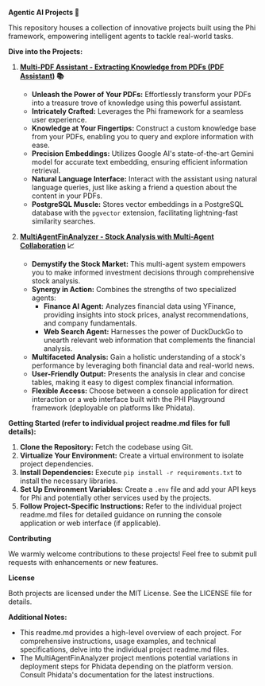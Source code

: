 **Agentic AI Projects 🧠**

This repository houses a collection of innovative projects built using the Phi framework, empowering intelligent agents to tackle real-world tasks.

**Dive into the Projects:**

1. **[Multi-PDF Assistant - Extracting Knowledge from PDFs (PDF Assistant)](https://github.com/chandansingh-tech/agentic-ai-projects/tree/main/Multi-RAG-Agent-VectorDB-Project) 📚**

   - **Unleash the Power of Your PDFs:** Effortlessly transform your PDFs into a treasure trove of knowledge using this powerful assistant.
   - **Intricately Crafted:** Leverages the Phi framework for a seamless user experience.
   - **Knowledge at Your Fingertips:** Construct a custom knowledge base from your PDFs, enabling you to query and explore information with ease.
   - **Precision Embeddings:** Utilizes Google AI's state-of-the-art Gemini model for accurate text embedding, ensuring efficient information retrieval.
   - **Natural Language Interface:** Interact with the assistant using natural language queries, just like asking a friend a question about the content in your PDFs.
   - **PostgreSQL Muscle:** Stores vector embeddings in a PostgreSQL database with the `pgvector` extension, facilitating lightning-fast similarity searches.

2. **[MultiAgentFinAnalyzer - Stock Analysis with Multi-Agent Collaboration](https://github.com/chandansingh-tech/agentic-ai-projects/tree/main/MultiAgentFinAnalyzer) 📈**

   - **Demystify the Stock Market:** This multi-agent system empowers you to make informed investment decisions through comprehensive stock analysis.
   - **Synergy in Action:** Combines the strengths of two specialized agents:
      - **Finance AI Agent:** Analyzes financial data using YFinance, providing insights into stock prices, analyst recommendations, and company fundamentals.
      - **Web Search Agent:** Harnesses the power of DuckDuckGo to unearth relevant web information that complements the financial analysis.
   - **Multifaceted Analysis:** Gain a holistic understanding of a stock's performance by leveraging both financial data and real-world news.
   - **User-Friendly Output:** Presents the analysis in clear and concise tables, making it easy to digest complex financial information.
   - **Flexible Access:** Choose between a console application for direct interaction or a web interface built with the PHI Playground framework (deployable on platforms like Phidata).

**Getting Started (refer to individual project readme.md files for full details):**

1. **Clone the Repository:** Fetch the codebase using Git.
2. **Virtualize Your Environment:** Create a virtual environment to isolate project dependencies.
3. **Install Dependencies:** Execute `pip install -r requirements.txt` to install the necessary libraries.
4. **Set Up Environment Variables:** Create a `.env` file and add your API keys for Phi and potentially other services used by the projects.
5. **Follow Project-Specific Instructions:** Refer to the individual project readme.md files for detailed guidance on running the console application or web interface (if applicable).

**Contributing**

We warmly welcome contributions to these projects! Feel free to submit pull requests with enhancements or new features.

**License**

Both projects are licensed under the MIT License. See the LICENSE file for details.

**Additional Notes:**

* This readme.md provides a high-level overview of each project. For comprehensive instructions, usage examples, and technical specifications, delve into the individual project readme.md files.
* The MultiAgentFinAnalyzer project mentions potential variations in deployment steps for Phidata depending on the platform version. Consult Phidata's documentation for the latest instructions.
